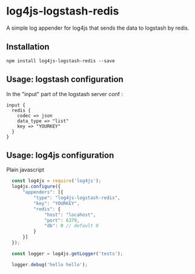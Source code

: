 # log4js-logstash-redis
A simple log appender for log4js that sends the data to logstash by redis.


Installation
------------
```
npm install log4js-logstash-redis --save
```

Usage: logstash configuration
-----------------------------
In the "input" part of the logstash server conf :
```
input {
  redis {
  	codec => json
  	data_type => "list"
  	key => "YOURKEY"
  }
}
```

Usage: log4js configuration
---------------------------
Plain javascript
```javascript
  const log4js = require('log4js');
  log4js.configure({
      "appenders": [{
          "type": "log4js-logstash-redis",
          "key": "YOURKEY",
          "redis": {
              "host": "locahost",
              "port": 6379,
              "db": 0 // default 0
          }
      }]
  });

  const logger = log4js.getLogger('tests');

  logger.debug('hello hello');
```
